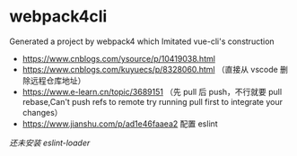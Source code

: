 # webpack4cli

Generated a project by webpack4 which Imitated vue-cli's construction

- https://www.cnblogs.com/ysource/p/10419038.html
- https://www.cnblogs.com/kuyuecs/p/8328060.html （直接从 vscode 删除远程仓库地址）
- https://www.e-learn.cn/topic/3689151 （先 pull 后 push，不行就要 pull rebase,Can't push refs to remote try running pull first to integrate your changes）
- https://www.jianshu.com/p/ad1e46faaea2 配置 eslint

_还未安装 eslint-loader_

